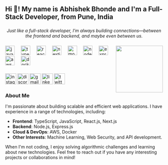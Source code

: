 <h2 align="left">Hi 👋! My name is Abhishek Bhonde and I'm a Full-Stack Developer, from Pune, India</h2>

###

<p align="center"><em>Just like a full-stack developer, I’m always building connections—between the frontend and backend, and maybe even between us.</em></p>

###

<img align="right" height="150" src="https://i.imgflip.com/65efzo.gif"  />

###

<div align="left">
  <a href="https://www.javascript.com" target="_blank"><img src="https://cdn.jsdelivr.net/gh/devicons/devicon/icons/javascript/javascript-original.svg" height="30" alt="javascript logo"  /></a>
  <img width="12" />
  <a href="https://www.typescriptlang.org/" target="_blank"><img src="https://cdn.jsdelivr.net/gh/devicons/devicon/icons/typescript/typescript-original.svg" height="30" alt="typescript logo"  /></a>
  <img width="12" />
  <a href="https://reactjs.org/" target="_blank"><img src="https://cdn.jsdelivr.net/gh/devicons/devicon/icons/react/react-original.svg" height="30" alt="react logo"  /></a>
  <img width="12" />
  <a href="https://nextjs.org/" target="_blank"><img src="https://cdn.jsdelivr.net/gh/devicons/devicon/icons/nextjs/nextjs-original.svg" height="30" alt="nextjs logo" /></a>
  <img width="12" />
  <a href="https://www.mongodb.com/" target="_blank"><img src="https://cdn.jsdelivr.net/gh/devicons/devicon/icons/mongodb/mongodb-original.svg" height="30" alt="mongodb logo" /></a>
  <img width="12" />
  <a href="https://nodejs.org/" target="_blank"><img src="https://cdn.jsdelivr.net/gh/devicons/devicon/icons/nodejs/nodejs-original.svg" height="30" alt="nodejs logo" /></a>
  <img width="12" />
  <a href="https://expressjs.com/" target="_blank"><img src="https://img.icons8.com/?size=100&id=WNoJgbzDr3i2&format=png&color=000000" height="30" alt="expressjs logo" /></a>
  <img width="12" />
  <a href="https://aws.amazon.com/" target="_blank"><img src="https://img.icons8.com/?size=100&id=e6uRfPIDgoXi&format=png&color=000000" height="30" alt="aws logo" /></a>
  <img width="12" />
  <a href="https://www.docker.com/" target="_blank"><img src="https://cdn.jsdelivr.net/gh/devicons/devicon/icons/docker/docker-original.svg" height="30" alt="docker logo" /></a>
</div>

###

<div align="left">
  <a href="https://www.instagram.com/abhiishekbhonde" target="_blank"><img src="https://img.shields.io/static/v1?message=Instagram&logo=instagram&label=&color=E4405F&logoColor=white&labelColor=&style=for-the-badge" height="35" alt="instagram logo"  /></a>
  <a href="https://discord.com/users/abhishekbhonde#7030" target="_blank"><img src="https://img.shields.io/static/v1?message=Discord&logo=discord&label=&color=7289DA&logoColor=white&labelColor=&style=for-the-badge" height="35" alt="discord logo"  /></a>
  <a href="https://mail.google.com/mail/u/0/#inbox" target="_blank"><img src="https://img.shields.io/static/v1?message=Gmail&logo=gmail&label=&color=D14836&logoColor=white&labelColor=&style=for-the-badge" height="35" alt="gmail logo"  /></a>
  <a href="https://www.linkedin.com/in/abhishek-bhonde-ba501a22a/" target="_blank"><img src="https://img.shields.io/static/v1?message=LinkedIn&logo=linkedin&label=&color=0077B5&logoColor=white&labelColor=&style=for-the-badge" height="35" alt="linkedin logo"  /></a>
  <a href="https://twitter.com/abhiishektwts" target="_blank"><img src="https://img.shields.io/static/v1?message=Twitter&logo=twitter&label=&color=1DA1F2&logoColor=white&labelColor=&style=for-the-badge" height="35" alt="twitter logo" /></a>
</div>

###

### About Me

I'm passionate about building scalable and efficient web applications. I have experience in a range of technologies, including:

- **Frontend**: TypeScript, JavaScript, React.js, Next.js
- **Backend**: Node.js, Express.js
- **Cloud & DevOps**: AWS, Docker
- **Other Interests**: Machine Learning, Web Security, and API development.

When I'm not coding, I enjoy solving algorithmic challenges and learning about new technologies. Feel free to reach out if you have any interesting projects or collaborations in mind!
